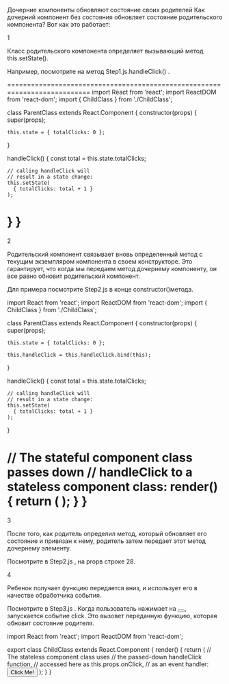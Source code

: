Дочерние компоненты обновляют состояние своих родителей
Как дочерний компонент без состояния обновляет состояние родительского компонента? Вот как это работает:

1

Класс родительского компонента определяет вызывающий метод this.setState().

Например, посмотрите на метод Step1.js.handleClick() .

===========================================================================
import React from 'react';
import ReactDOM from 'react-dom';
import { ChildClass } from './ChildClass';

class ParentClass extends React.Component {
  constructor(props) {
    super(props);

    this.state = { totalClicks: 0 };
  }

  handleClick() {
    const total = this.state.totalClicks;

    // calling handleClick will 
    // result in a state change:
    this.setState(
      { totalClicks: total + 1 }
    );
  }
}
===========================================================================

2

Родительский компонент связывает вновь определенный метод с текущим экземпляром компонента в своем конструкторе. Это гарантирует, что когда мы передаем метод дочернему компоненту, он все равно обновит родительский компонент.

Для примера посмотрите Step2.js в конце constructor()метода.

import React from 'react';
import ReactDOM from 'react-dom';
import { ChildClass } from './ChildClass';

class ParentClass extends React.Component {
  constructor(props) {
    super(props);

    this.state = { totalClicks: 0 };

    this.handleClick = this.handleClick.bind(this);
  }

  handleClick() {
    const total = this.state.totalClicks;

    // calling handleClick will 
    // result in a state change:
    this.setState(
      { totalClicks: total + 1 }
    );
  }

  // The stateful component class passes down
  // handleClick to a stateless component class:
  render() {
    return (
      <ChildClass onClick={this.handleClick} />
    );
  }
}
=====================================================================================

3

После того, как родитель определил метод, который обновляет его состояние и привязан к нему, родитель затем передает этот метод дочернему элементу.

Посмотрите в Step2.js , на propв строке 28.

4

Ребенок получает функцию передается вниз, и использует его в качестве обработчика события.

Посмотрите в Step3.js . Когда пользователь нажимает на <button></button>, запускается событие click. Это вызовет переданную функцию, которая обновит состояние родителя.

import React from 'react';
import ReactDOM from 'react-dom';

export class ChildClass extends React.Component {
  render() {
    return (
      // The stateless component class uses
      // the passed-down handleClick function,
      // accessed here as this.props.onClick,
      // as an event handler:
      <button onClick={this.props.onClick}>
        Click Me!
      </button>
    );
  }
}